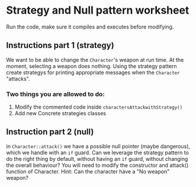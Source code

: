 # Strategy and Null pattern worksheet

Run the code, make sure it compiles and executes before modifying.

## Instructions part 1 (strategy)

We want to be able to change the `Character`'s weapon at run time. At the moment, selecting a weapon does nothing. 
Using the strategy pattern create strategys for printing appropriate messages when the `Character` "attacks". 

### Two things you are allowed to do:

1.  Modify the commented code inside `charactersAttackwithStrategy()`
2.  Add new Concrete strategies classes

## Instruction part 2 (null)

in `Character::attack()` we have a possible null pointer (maybe dangerous), which we handle with an `if` guard. 
Can we leverage the strategy pattern to do the right thing by default, without having an `if` guard, without changing the overall behaviour?
You will need to modify the constructor and attack() function of Character.
Hint: Can the character have a "No weapon" weapon?

